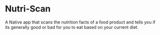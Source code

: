# Nutri-Scan
A Native app that scans the nutrition facts of a food product and tells you if its generally good or bad for you to eat based on your current diet.
